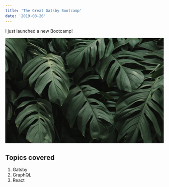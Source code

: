 ```yaml
---
title: 'The Great Gatsby Bootcamp'
date: '2019-08-26'
---
```


I just launched a new Bootcamp!

![Leaves](./tropical-green.jpg)

## Topics covered

1. Gatsby
2. GraphQL
3. React